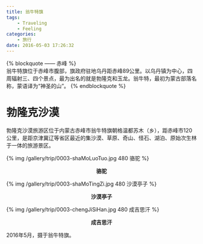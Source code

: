 ```yaml
---
title: 翁牛特旗
tags:
	- Traveling
	- Feeling
categories:
	- 旅行
date: 2016-05-03 17:26:32
---
```


{% blockquote —— 赤峰 %}  
翁牛特旗位于赤峰市腹部，旗政府驻地乌丹距赤峰89公里。以乌丹镇为中心，四周辐射三、四个景点，最为出名的就是勃隆克和玉龙。翁牛特，最初为蒙古部落名称，蒙语译为“神圣的山”。
{% endblockquote %} 

<!-- more -->

# 勃隆克沙漠

勃隆克沙漠旅游区位于内蒙古赤峰市翁牛特旗朝格温都苏木（乡），距赤峰市120公里，是距京津冀辽等省区最近的集沙漠、草原、奇山、怪石、湖泊、原始次生林于一体的旅游景区。

{% img /gallery/trip/0003-shaMoLuoTuo.jpg 480 骆驼 %}
<p align="center"><b>骆驼</b></p>

{% img /gallery/trip/0003-shaMoTingZi.jpg 480 沙漠亭子 %}
<p align="center"><b>沙漠亭子</b></p>

{% img /gallery/trip/0003-chengJiSiHan.jpg 480 成吉思汗 %}
<p align="center"><b>成吉思汗</b></p>

2016年5月，摄于翁牛特旗。